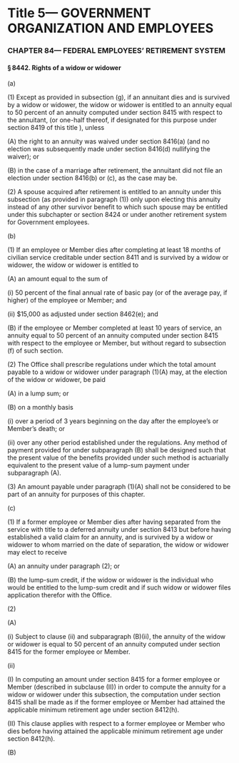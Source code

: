 
# Title 5— GOVERNMENT ORGANIZATION AND EMPLOYEES
### CHAPTER 84— FEDERAL EMPLOYEES’ RETIREMENT SYSTEM
#### § 8442. Rights of a widow or widower

(a)

(1) Except as provided in subsection (g), if an annuitant dies and is survived by a widow or widower, the widow or widower is entitled to an annuity equal to 50 percent of an annuity computed under section 8415 with respect to the annuitant, (or one-half thereof, if designated for this purpose under section 8419 of this title ), unless

(A) the right to an annuity was waived under section 8416(a) (and no election was subsequently made under section 8416(d) nullifying the waiver); or

(B) in the case of a marriage after retirement, the annuitant did not file an election under section 8416(b) or (c), as the case may be.

(2) A spouse acquired after retirement is entitled to an annuity under this subsection (as provided in paragraph (1)) only upon electing this annuity instead of any other survivor benefit to which such spouse may be entitled under this subchapter or section 8424 or under another retirement system for Government employees.

(b)

(1) If an employee or Member dies after completing at least 18 months of civilian service creditable under section 8411 and is survived by a widow or widower, the widow or widower is entitled to

(A) an amount equal to the sum of

(i) 50 percent of the final annual rate of basic pay (or of the average pay, if higher) of the employee or Member; and

(ii) $15,000 as adjusted under section 8462(e); and

(B) if the employee or Member completed at least 10 years of service, an annuity equal to 50 percent of an annuity computed under section 8415 with respect to the employee or Member, but without regard to subsection (f) of such section.

(2) The Office shall prescribe regulations under which the total amount payable to a widow or widower under paragraph (1)(A) may, at the election of the widow or widower, be paid

(A) in a lump sum; or

(B) on a monthly basis

(i) over a period of 3 years beginning on the day after the employee’s or Member’s death; or

(ii) over any other period established under the regulations. Any method of payment provided for under subparagraph (B) shall be designed such that the present value of the benefits provided under such method is actuarially equivalent to the present value of a lump-sum payment under subparagraph (A).

(3) An amount payable under paragraph (1)(A) shall not be considered to be part of an annuity for purposes of this chapter.

(c)

(1) If a former employee or Member dies after having separated from the service with title to a deferred annuity under section 8413 but before having established a valid claim for an annuity, and is survived by a widow or widower to whom married on the date of separation, the widow or widower may elect to receive

(A) an annuity under paragraph (2); or

(B) the lump-sum credit, if the widow or widower is the individual who would be entitled to the lump-sum credit and if such widow or widower files application therefor with the Office.

(2)

(A)

(i) Subject to clause (ii) and subparagraph (B)(ii), the annuity of the widow or widower is equal to 50 percent of an annuity computed under section 8415 for the former employee or Member.

(ii)

(I) In computing an amount under section 8415 for a former employee or Member (described in subclause (II)) in order to compute the annuity for a widow or widower under this subsection, the computation under section 8415 shall be made as if the former employee or Member had attained the applicable minimum retirement age under section 8412(h).

(II) This clause applies with respect to a former employee or Member who dies before having attained the applicable minimum retirement age under section 8412(h).

(B)
